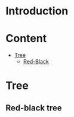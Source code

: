 # Introduction

# Content
- [Tree](#tree)
  - [Red-Black](#red-black-tree)


# Tree
## Red-black tree